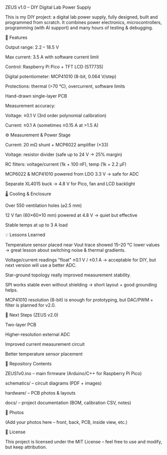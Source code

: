 ZEUS v1.0 – DIY Digital Lab Power Supply

This is my DIY project: a digital lab power supply, fully designed, built and programmed from scratch.
It combines power electronics, microcontrollers, programming (with AI support) and many hours of testing & debugging.

🔧 Features

Output range: 2.2 – 18.5 V

Max current: 3.5 A with software current limit

Control: Raspberry Pi Pico + TFT LCD (ST7735)

Digital potentiometer: MCP41010 (8-bit, 0.064 V/step)

Protections: thermal (>70 °C), overcurrent, software limits

Hand-drawn single-layer PCB

Measurement accuracy:

Voltage: ±0.1 V (3rd order polynomial calibration)

Current: ±0.1 A (sometimes ±0.15 A at >1.5 A)

⚙️ Measurement & Power Stage

Current: 20 mΩ shunt + MCP6022 amplifier (×33)

Voltage: resistor divider (safe up to 24 V → 25% margin)

RC filters: voltage/current (1k + 100 nF), temp (1k + 2.2 µF)

MCP6022 & MCP41010 powered from LDO 3.3 V → safe for ADC

Separate XL4015 buck → 4.8 V for Pico, fan and LCD backlight

🌡️ Cooling & Enclosure

Over 550 ventilation holes (⌀2.5 mm)

12 V fan (60×60×10 mm) powered at 4.8 V → quiet but effective

Stable temps at up to 3 A load

💡 Lessons Learned

Temperature sensor placed near Vout trace showed 15–20 °C lower values → great lesson about switching noise & thermal gradients.

Voltage/current readings "float" ±0.1 V / ±0.1 A → acceptable for DIY, but next version will use a better ADC.

Star-ground topology really improved measurement stability.

SPI works stable even without shielding → short layout + good grounding helps.

MCP41010 resolution (8-bit) is enough for prototyping, but DAC/PWM + filter is planned for v2.0.

📌 Next Steps (ZEUS v2.0)

Two-layer PCB

Higher-resolution external ADC

Improved current measurement circuit

Better temperature sensor placement

📂 Repository Contents

ZEUS1v0.ino – main firmware (Arduino/C++ for Raspberry Pi Pico)

schematics/ – circuit diagrams (PDF + images)

hardware/ – PCB photos & layouts

docs/ – project documentation (BOM, calibration CSV, notes)

📸 Photos

(Add your photos here – front, back, PCB, inside view, etc.)

📝 License

This project is licensed under the MIT License – feel free to use and modify, but keep attribution.

